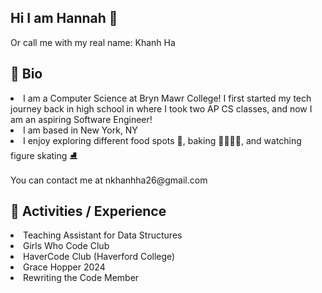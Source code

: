 ## Hi I am Hannah 👋
<p>Or call me with my real name: Khanh Ha</p>
<h2>🚀 Bio </h2>
  <li>
    I am a Computer Science at Bryn Mawr College! I first started my tech journey back in high school in where I took two AP CS classes, and now I am an aspiring Software Engineer!
  </li>
  <li>I am based in New York, NY</li>
  <li>I enjoy exploring different food spots 🥐, baking 👩🏻‍🍳🍰, and watching figure skating ⛸️</li>
  </br>
You can contact me at <bold>nkhanhha26@gmail.com

<h2>🚀 Activities / Experience</h2>
<li>Teaching Assistant for Data Structures</li>
<li>Girls Who Code Club</li>
<li>HaverCode Club (Haverford College)</li>
<li>Grace Hopper 2024</li>
<li>Rewriting the Code Member</li>
